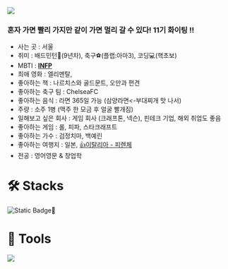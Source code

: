 ![](https://capsule-render.vercel.app/api?type=waving&&color=0:0702e3,100:9290f5&height=200&section=header&fontSize=30&animation=twinkling&fontColor=FFFFFF&text=개발을%20더%20잘하고%20싶은%20기획자%20김윤홍입니다🖥️)

### 혼자 가면 빨리 가지만 같이 가면 멀리 갈 수 있다! 11기 화이팅 !!
* 사는 곳 : 서울
* 취미 : 배드민턴🏸(9년차), 축구⚽(플랩:아마3), 코딩💻(핵초보)
* MBTI : <u>**INFP**</u>
* 최애 영화 : 엘리멘탈, 
* 좋아하는 책 : 나르치스와 골드문트, 오만과 편견
* 좋아하는 축구 팀 : ChelseaFC
* 좋아하는 음식 : 라면 365일 가능 (삼양라면<-부대찌개 맛 나서)
* 주량 : 소주 1병 (맥주 한 모금 후 얼굴 빨개짐)
* 일해보고 싶은 회사 : 게임 회사 (크래프톤, 넥슨), 핀테크 기업, 해외 취업도 좋음
* 좋아하는 게임 : 롤, 피파, 스타크래프트 
* 좋아하는 가수 : 검정치마, 백예린
* 좋아하는 여행지 : 일본, <u>👍이탈리아 - 피렌체</u>
* 전공 : 영어영문 & 창업학

# 🛠️ Stacks
![Static Badge](https://img.shields.io/badge/java-027abf)🌱


# 🦾 Tools
 <img src="https://img.shields.io/badge/Visual%20Studio%20Code-#007ACC?style=flat-square&logo=로고&logoColor=색상"/>
